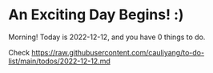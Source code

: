 # An Exciting Day Begins! :)

Morning! Today is 2022-12-12, and you have 0 things to do.

Check https://raw.githubusercontent.com/cauliyang/to-do-list/main/todos/2022-12-12.md